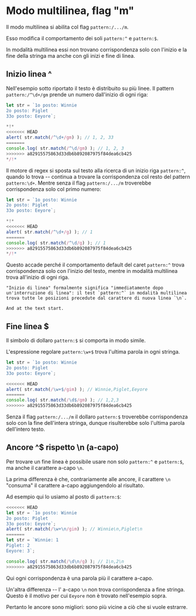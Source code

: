 # Modo multilinea, flag "m"
Il modo multilinea si abilita col flag `pattern:/.../m`.

Esso modifica il comportamento dei soli `pattern:^` e `pattern:$`.

In modalità multilinea essi non trovano corrispondenza solo con l'inizio e la fine della stringa ma anche con gli inizi e fine di linea.

## Inizio linea ^

Nell'esempio sotto riportato il testo è distribuito su più linee. Il pattern `pattern:/^\d+/gm` prende un numero dall'inizio di ogni riga:

```js run
let str = `1o posto: Winnie
2o posto: Piglet
33o posto: Eeyore`;

*!*
<<<<<<< HEAD
alert( str.match(/^\d+/gm) ); // 1, 2, 33
=======
console.log( str.match(/^\d/gm) ); // 1, 2, 3
>>>>>>> a82915575863d33db6b892087975f84dea6cb425
*/!*
```

Il motore di regex si sposta sul testo alla ricerca di un inizio riga `pattern:^`, quando lo trova -- continua a trovare la corrispondenza col resto del pattern `pattern:\d+`.
Mentre senza il flag  `pattern:/.../m` troverebbe corrispondenza solo col primo numero:

```js run
let str = `1o posto: Winnie
2o posto: Piglet
33o posto: Eeyore`;

*!*
<<<<<<< HEAD
alert( str.match(/^\d+/g) ); // 1
=======
console.log( str.match(/^\d/g) ); // 1
>>>>>>> a82915575863d33db6b892087975f84dea6cb425
*/!*
```

Questo accade perché il comportamento default del caret `pattern:^` trova corrispondenza solo con l'inizio del testo, mentre in modalità multilinea trova all'inizio di ogni riga.

```smart
"Inizio di linea" formalmente significa "immediatamente dopo un'interruzione di linea": il test `pattern:^` in modalità multilinea trova tutte le posizioni precedute dal carattere di nuova linea `\n`.

And at the text start.
```

## Fine linea $

Il simbolo di dollaro `pattern:$` si comporta in modo simile.

L'espressione regolare `pattern:\w+$` trova l'ultima parola in ogni stringa.

```js run
let str = `1o posto: Winnie
2o posto: Piglet
33o posto: Eeyore`;

<<<<<<< HEAD
alert( str.match(/\w+$/gim) ); // Winnie,Piglet,Eeyore
=======
console.log( str.match(/\d$/gm) ); // 1,2,3
>>>>>>> a82915575863d33db6b892087975f84dea6cb425
```

Senza il flag `pattern:/.../m` il dollaro `pattern:$` troverebbe corrispondenza solo con la fine dell'intera stringa, dunque risulterebbe solo l'ultima parola dell'intero testo.

## Ancore ^$ rispetto \n (a-capo)

Per trovare un fine linea è possibile usare non solo `pattern:^` e `pattern:$`, ma anche il carattere a-capo `\n`.

La prima differenza è che, contrariamente alle ancore, il carattere `\n` "consuma" il carattere a-capo aggiungendolo al risultato.

Ad esempio qui lo usiamo al posto di `pattern:$`:

```js run
<<<<<<< HEAD
let str = `1o posto: Winnie
2o posto: Piglet
33o posto: Eeyore`;
alert( str.match(/\w+\n/gim) ); // Winnie\n,Piglet\n
=======
let str = `Winnie: 1
Piglet: 2
Eeyore: 3`;

console.log( str.match(/\d\n/g) ); // 1\n,2\n
>>>>>>> a82915575863d33db6b892087975f84dea6cb425
```

Qui ogni corrispondenza è una parola più il carattere a-capo.

Un'altra differenza -- l' a-capo `\n` non trova corrispondenza a fine stringa. Questo è il motivo per cui `Eeyore` non è trovato nell'esempio sopra.

Pertanto le ancore sono migliori: sono più vicine a ciò che si vuole estrarre.

